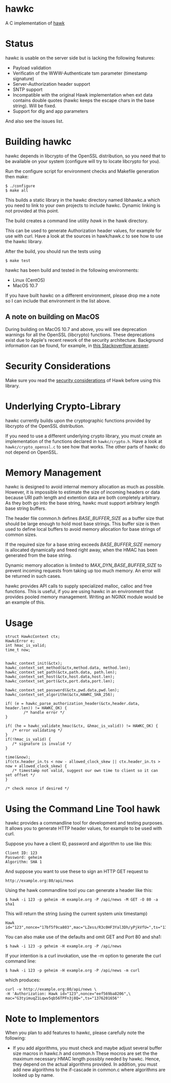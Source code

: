 hawkc
=====

A C implementation of [hawk](https://github.com/hueniverse/hawk)

Status
======

hawkc is usable on the server side but is lacking the following features:

- Payload validation
- Verificatin of the WWW-Authenticate tsm parameter (timestamp signature)
- Server-Authorization header support
- SNTP support
- Incompatible with the original Hawk implementation when ext data contains double quotes (hawkc keeps the escape chars in the base string). Will be fixed.
- Support for dlg and app parameters

And also see the issues list.

Building hawkc
==============

hawkc depends in libcrypto of the OpenSSL distribution, so you need that to be
available on your system (configure will try to locate libcrypto for you).

Run the configure script for environment checks and Makefile generation then make:

    $ ./configure
    $ make all

This builds a static library in the hawkc directory named libhawkc.a which you
need to link to your own projects to include hawkc. Dynamic linking is not
provided at this point.

The build creates a command line utility _hawk_ in the hawk directory.

This can be used to generate Authorization header values, for example for
use with curl. Have a look at the sources in hawk/hawk.c to see how to use
the hawkc library.

After the build, you should run the tests using

    $ make test


hawkc has been build and tested in the following environments:

* Linux (CentOS)
* MacOS 10.7

If you have built hawkc on a different environment, please drop me a note so I can
include that environment in the list above.


A note on building on MacOS
---------------------------
During building on MacOS 10.7 and above, you will see deprecation warnings for
all the OpenSSL (libcrypto) functions. These deprecations exist due to Apple's
recent rework of the security architecture. Background information can be
found, for example, in [this Stackoverflow answer](http://stackoverflow.com/a/7406994/267196).

Security Considerations
=======================

Make sure you read the [security considerations](https://github.com/hueniverse/hawk#security-considerations) of Hawk before using this library.


Underlying Crypto-Library
=========================

hawkc currently builds upon the cryptographic functions provided by libcrypto
of the OpenSSL distribution.

If you need to use a different underlying crypto library, you must create an
implementation of the functions declared in `hawkc/crypto.h`. Have a look at
`hawkc/crypto_openssl.c` to see how that works. The other parts of hawkc do not
depend on OpenSSL.

Memory Management
=================

hawkc is designed to avoid internal memory allocation as much as possible. However,
it is impossible to estimate the size of incoming headers or data because URI
path length and extention data are both completely arbitrary. As they both go
into the base string, hawkc must support arbitrary length base string buffers.

The header file common.h defines _BASE_BUFFER_SIZE_ as a buffer size that should
be large enough to hold most base strings. This buffer size is then used to
define local buffers to avoid memory allocation for base strings of common sizes.

If the required size for a base string exceeds _BASE_BUFFER_SIZE_ memory is
allocated dynamically and freed right away, when the HMAC has been generated from
the base string.

Dynamic memory allocation is limited to _MAX_DYN_BASE_BUFFER_SIZE_ to prevent
incoming requests from taking up too much memory. An error will be returned in
such cases.

hawkc provides API calls to supply specialized malloc, calloc and free functions.
This is useful, if you are using hawkc in an environment that provides pooled 
memory management. Writing an NGINX module would be an example of this.


Usage
=====

    struct HawkcContext ctx;
    HawkcError e;
    int hmac_is_valid;
    time_t now;


    hawkc_context_init(&ctx);
    hawkc_context_set_method(&ctx,method.data, method.len);
    hawkc_context_set_path(&ctx,path.data, path.len);
    hawkc_context_set_host(&ctx,host.data,host.len);
    hawkc_context_set_port(&ctx,port.data,port.len);

    hawkc_context_set_password(&ctx,pwd.data,pwd.len);
    hawkc_context_set_algorithm(&ctx,HAWKC_SHA_256);

    if( (e = hawkc_parse_authorization_header(&ctx,header.data, header.len)) != HAWKC_OK) {
		    /* handle error */
    }

    if( (he = hawkc_validate_hmac(&ctx, &hmac_is_valid)) != HAWKC_OK) {
       /* error validating */
    }
    if(!hmac_is_valid) {
       /* signature is invalid */
    }

    time(&now);
    if(ctx.header_in.ts < now - allowed_clock_skew || ctx.header_in.ts > now + allowed_clock_skew) {
       /* timestamp not valid, suggest our own time to client so it can set offset */
    }

    /* check nonce if desired */
    
    
Using the Command Line Tool hawk
=================================

hawkc provides a commandline tool for development and testing purposes. It allows you to generate
HTTP header values, for example to be used with curl.

Suppose you have a client ID, password and algorithm to use like this:

    Client ID: 123
    Password: geheim
    Algorithm: SHA 1

And suppose you want to use these to sign an HTTP GET request  to

    http://example.org:80/api/news

Using the hawk commandline tool you can generate a header like this:

    $ hawk -i 123 -p geheim -H example.org -P /api/news -M GET -O 80 -a sha1

This will return the string (using the current system unix timestamp)    
    
    Hawk id="123",nonce="17bf5f9ca803",mac="LZess/R3c0HF3Yal3Dh/yPjkVfU=",ts="1376201564"

You can also make use of the defaults and omit GET and Port 80 and sha1:

    $ hawk -i 123 -p geheim -H example.org -P /api/news

If your intention is a curl invokation, use the -m option to generate the curl command line:

    $ hawk -i 123 -p geheim -H example.org -P /api/news -m curl
    
which produces:

    curl -v http://example.org:80/api/news \
    -H 'Authorization: Hawk id="123",nonce="eef569ba8206",\
    mac="G3tyimuqZ1Lqwv5qb56TPFn3j8Q=",ts="1376201656"'
     




Note to Implementors
====================

When you plan to add features to hawkc, please carefully note the following:

* If you add algorithms, you must check and maybe adjust several buffer size macros in hawkc.h and common.h
  These mocros are set the the maximum necessary HMAC length possibly needed by hawkc. Hence, they
  depend on the actual algorithms provided.
  In addition, you must add new algorithms to the if-cascade in common.c where algorithms are looked up by name.

